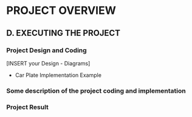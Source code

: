 # PROJECT OVERVIEW
## D. EXECUTING THE PROJECT

### Project Design and Coding
 [INSERT your Design - Diagrams]

 + Car Plate Implementation Example

### Some description of the project coding and implementation

### Project Result

